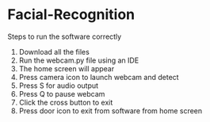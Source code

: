 # Facial-Recognition
Steps to run the software correctly
1. Download all the files
2. Run the webcam.py file using an IDE
3. The home screen will appear
4. Press camera icon to launch webcam and detect
5. Press S for audio output
6. Press Q to pause webcam
7. Click the cross button to exit
8. Press door icon to exit from software from home screen
